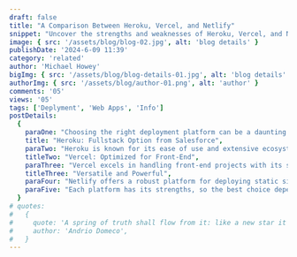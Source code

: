 ```yaml
---
draft: false
title: "A Comparison Between Heroku, Vercel, and Netlify"
snippet: "Uncover the strengths and weaknesses of Heroku, Vercel, and Netlify to determine which platform is best suited for your deployment needs."
image: { src: '/assets/blog/blog-02.jpg', alt: 'blog details' }
publishDate: '2024-6-09 11:39'
category: 'related'
author: 'Michael Howey'
bigImg: { src: '/assets/blog/blog-details-01.jpg', alt: 'blog details' }
authorImg: { src: '/assets/blog/author-01.png', alt: 'author' }
comments: '05'
views: '05'
tags: ['Deplyment', 'Web Apps', 'Info']
postDetails:
  {
    paraOne: "Choosing the right deployment platform can be a daunting task with so many options available. Heroku, Vercel, and Netlify are three popular choices, each offering distinct advantages depending on your needs. Understanding their differences can help you make an informed decision.",
    title: "Heroku: Fullstack Option from Salesforce",
    paraTwo: "Heroku is known for its ease of use and extensive ecosystem. It provides a Platform as a Service (PaaS) that simplifies application deployment and management. Ideal for traditional web applications, Heroku supports a wide range of programming languages and integrates well with various add-ons.",
    titleTwo: "Vercel: Optimized for Front-End",
    paraThree: "Vercel excels in handling front-end projects with its serverless deployment model and automatic scaling. It’s particularly well-suited for static sites and applications built with frameworks like Next.js. Vercel’s focus on performance and developer experience makes it a popular choice for modern web projects.",
    titleThree: "Versatile and Powerful",
    paraFour: "Netlify offers a robust platform for deploying static sites and serverless functions. With built-in continuous deployment, instant cache invalidation, and powerful integrations, Netlify provides a versatile solution for a variety of use cases, from simple blogs to complex web applications.",
    paraFive: "Each platform has its strengths, so the best choice depends on your project’s requirements. Whether you need Heroku’s extensive ecosystem, Vercel’s front-end optimization, or Netlify’s versatility, understanding these differences will help you choose the right tool for your deployment needs.",
  }
# quotes:
#   {
#     quote: 'A spring of truth shall flow from it: like a new star it shall scatter the darkness of ignorance, and cause a light heretofore unknown to shine amongst men.',
#     author: 'Andrio Domeco',
#   }
---
```

